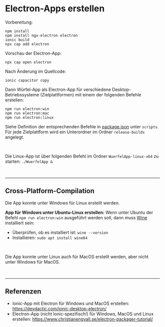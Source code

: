 # Electron-Apps erstellen #

Vorbereitung:
```
npm install 
npm install ngx-electron electron
ionic build 
npx cap add electron
```

Vorschau der Electron-App: 
```
npx cap open electron
```

Nach Änderung im Quellcode:
```
ionic capacitor copy
```

Dann Würfel-App als Electron-App für verschiedene Desktop-Betriebssysteme (Zielplattformen) mit einem der folgenden Befehle erstellen:
```
npm run electron:win
npm run electron:mac
npm run electron:linux
```
Siehe Definition der entsprechenden Befehle in [package.json](package.json) unter `scripts`.
Für jede Zielplattform wird ein Unterordner im Ordner `release-builds` angelegt.

<br>

Die Linux-App ist über folgenden Befehl im Ordner `WuerfelApp-linux-x64` zu starten: `./WuerfelApp &`

<br>

----

## Cross-Platform-Compilation ##

Die App konnte unter Windows für Linux erstellt werden.

**App für Windows unter Ubuntu-Linux erstellen:**
Wenn unter Ubuntu der Befehl `npm run electron:win` ausgeführt werden soll, dann muss [Wine](https://www.winehq.org/) installiert sein:
* Überprüfen, ob es installiert ist: `wine --version`
* Installieren: `sudo apt install wine64`

<br>

Die App konnte unter Linux auch für MacOS erstellt werden, aber nicht unter Windows für MacOS.

<br>

----

## Referenzen ##

* Ionic-App mit Electron für Windows und MacOS erstellen: https://devdactic.com/ionic-desktop-electron/
* Electron-App (nicht Ionic-spezifisch!) für Windows, MacOS und Linux erstellen: https://www.christianengvall.se/electron-packager-tutorial/

<br>